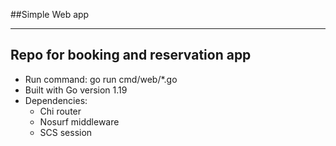 ##Simple Web app
***
Repo for booking and reservation app
---
- Run command: go run cmd/web/*.go
- Built with Go version 1.19
- Dependencies:
    * Chi router
    * Nosurf middleware
    * SCS session
	

